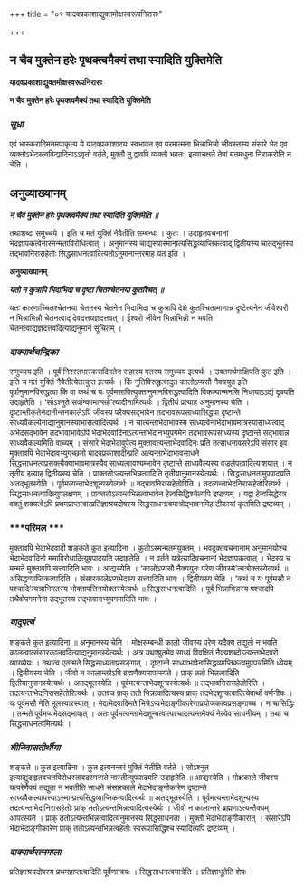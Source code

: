 +++
title = "०९ यादवप्रकाशाद्युक्तमोक्षस्वरूपनिरासः"

+++


## न चैव मुक्तेन हरेः पृथक्त्वमैक्यं तथा स्यादिति युक्तिमेति

**यादवप्रकाशाद्युक्तमोक्षस्वरूपनिरासः**

**न चैव मुक्तेन हरेः पृथक्त्वमैक्यं तथा स्यादिति युक्तिमेति**

### ***सुधा***

एवं भास्करादिमतमपाकृत्य ये यादवप्रकाशादयः स्वभावत एव परमात्मना भिन्नाभिन्नो जीवस्तस्य संसारे भेद एव व्यक्तोऽभेदस्त्वविद्यादिनाऽऽवृतो वर्तते, मुक्तौ तु द्वावपि व्यक्तौ भवतः, इत्याचक्षते तेषां मतमधुना निराकरोति न चेति ।

## **अनुव्याख्यानम्**

***न चैव मुक्तेन हरेः पृथक्त्वमैक्यं तथा स्यादिति युक्तिमेति ॥***

तथाशब्दः समुच्चये । इति च मतं युक्तिं नैवैतीति सम्बन्धः । कुतः । उदाहृतवचनानां भेदज्ञापकत्वेनास्मन्मताविरोधित्वात् । अनुमानस्य चाद्यस्यास्मान्प्रत्यसिद्धव्याप्तिकत्वाद् द्वितीयस्य चातद्भूतस्य तद्भावनिरासहेतोः सिद्धसाधनत्वादित्यतोऽनुमानान्तरमाह यत इति ।

**अनुव्याख्यानम्**

***यतो न कुत्रापि भिदाभिदा च दृष्टा चितश्चेतनया कुतश्चित् ॥***

यतः कारणाच्चितश्चेतनया चेतनस्य चेतनेन भिदाभिदा च कुत्रापि देशे कुतश्चित्प्रमाणान्न दृष्टेत्यनेन जीवेश्वरौ न भिन्नाभिन्नौ चेतनत्वाद् देवदत्तयज्ञदत्तवत् । ईश्वरो जीवेन भिन्नाभिन्नो न भवति चेतनत्वाद्यज्ञदत्तवदित्याद्यनुमानं सूचितम् ।

### ***वाक्यार्थचन्द्रिका***

समुच्चय इति । पूर्वं निरस्तभास्करादिमतेन सहास्य मतस्य समुच्चय इत्यर्थः । उक्तमर्थमाक्षिपति कुत इति । इति च मतं युक्तिं नैवैतीत्येतत्कुत इत्यर्थः । किं नुतिविरुद्धत्वादुत कालोऽप्यसौ नैक्ययुत इति पूर्वानुमानविरुद्धत्वा किं वा कथं च यः पूर्वमसावित्युक्तानुमानविरुद्धत्वादिति विकल्पान्मनसि निधायाऽऽद्यं दूषयति उदाहृतेति । ‘सोऽश्नुते सर्वान्कामान्सहे’त्यादीनामित्यर्थः । द्वितीयं प्रत्याह अनुमानस्य चेति । दृष्टान्तीकृतेनेदानीन्तनकालेऽपि जीवस्य परैक्यसद्भावेन तदभावरूपसाध्यासिद्ध्या दृष्टान्ते साध्यवैकल्येनाद्यानुमानस्याभासत्वादित्यर्थः । न चात्यन्ताभेदाभावस्य साध्यत्वेनाभेदाभावमात्रस्यासाध्यत्वाद् अभेदसद्भावेन तदभावाभावेऽपि भेदाभेदवादिनाऽत्यन्ताभेदानभ्युपगमेन तदभावरूपसाध्यस्य दृष्टान्ते सद्भावान्न साध्यवैकल्यमिति वाच्यम् । संसारे भेदाभेदावुपेत्य मुक्तावत्यन्ताभेदवादिनः प्रति तत्साधनावसरेऽपि संसार इव मुक्तावपि भेदाभेदावभ्युगच्छतो यादवप्रकाशादीन्प्रति अत्यन्ताभेदाभावसाधने सिद्धसाधनत्वप्रसक्त्यैक्याभावमात्रस्यैव साध्यत्वावश्यम्भावेन दृष्टान्ते साध्यवैल्यस्य वज्रलेपत्वादित्याशयात् । न तृतीय इत्याह द्वितीयस्य चेति । प्राक्ततोऽत्यन्तभिन्नत्वादिति तृतीयानुमानस्येत्यर्थः । सिद्धसाधनतामुपपादयति अतद्भूतस्येति । पूर्वमत्यन्ताभेदशून्यस्येत्यर्थः ॥ तद्भावनिरासहेतोरिति । तदत्यन्ताभेदनिरासहेतोरित्यर्थः । सिद्धसाधनत्वादित्युपलक्षणम् । प्राक्ततोऽत्यन्तभिन्नत्वाभावेन हेत्वसिद्धिश्चेत्यपि द्रष्टव्यम् । यद्वा हेत्वसिद्धेरत्र वक्तुं शक्यत्वेऽपि प्रथमप्राप्तत्वात्प्रतिज्ञाश्रयदोषस्य सिद्धसाधनत्वमात्रोद्भावनमिह टीकायां कृतमिति द्रष्टव्यम् ।

### ***परिमल ***

मुक्तावपि भेदाभेदवादी शङ्कते कुत इत्यादिना । कुतोऽस्मन्मतमयुक्तम् । भवदुक्तवचनानाम् अनुमानयोश्च भेदाभेदवादिनो ममाविरोधादित्युपपादयति उदाहृतेति । न वर्तते यत्रेत्यादिवचनानां भेदज्ञापकत्वात् । भेदस्य च मन्मते मुक्तावपि सत्त्वादिति भावः ॥ आद्यस्येति । ‘कालोऽप्यसौ नैक्ययुतः परेण जीवस्ये’त्यत्रोक्तस्येत्यर्थः ॥ असिद्धव्याप्तिकत्वादिति । संसारकालेऽप्यभेदस्य सत्त्वादिति भावः । द्वितीयस्य चेति । ‘कथं च यः पूर्वमसौ न पश्चादि’त्यत्राभिमतस्य भोक्तापत्तिनयोक्तस्येत्यर्थः ॥ सिद्धसाधनत्वादिति । पूर्वं भिन्नाभिन्नस्य पश्चादपि तथैवोपगमनेना तद्भूतस्य तद्भावानभ्युपगमादिति भावः ।

### ***यादुपत्यं***

शङ्कते कुत इत्यादिना ॥ अनुमानस्य चेति । मोक्षसम्बन्धी कालो जीवस्य परेण यदैक्य तद्युतो न भवति कालत्वात्संसारकालवदित्याद्यनुमानस्येत्यर्थः । अत्र यथाश्रुतमेव साध्यं विवक्षितं नैक्यशब्दोऽत्यन्ताभेदपरो व्याख्येयः । तथात्व एतन्मते सिद्धसाध्यताप्रसङ्गात् । दृष्टान्ते साध्याभावेनासिद्धव्याप्तिकत्वमुपपन्नमिति ध्येयम् । द्वितीयस्य चेति । जीवो न कालान्तरेऽपि ब्रह्मणैक्यमापत्स्यते । प्राक् ततो भिन्नत्वादिति द्वितीयानुमानस्येत्यर्थः ॥ अतद्भूतस्येति । पूर्वमत्यन्ताभेदशून्यस्येत्यर्थः ॥ तद्भावनिरासहेतोरिति । तदत्यन्ताभेदनिरासहेतोरित्यर्थः । ततश्च प्राक् ततो भिन्नत्वादित्यस्य प्राक् तदभेदशून्यत्वादित्येवार्थो वर्णनीयः । यः पूर्वमसौ नेति मूलस्वारस्यात् । भेदाभेदवादिमते भिन्नेऽप्यभेदाङ्गीकारेणाप्रयोजकत्वप्रसङ्गाच्च । न चासिद्धिः । तन्मते पूर्वमप्यभेदसद्भावात् । अतः पूर्वमत्यन्ताभेदशून्यत्वात्पश्चादत्यन्तमैक्यं नेत्येव साधनीयम् । तथा च सिद्धसाधनत्वमित्यर्थः ।

### ***श्रीनिवासतीर्थीया***

शङ्कते ॥ कुत इत्यादिना । कुत इत्यनन्तरं मुक्तिं नैतीति वर्तते । सोऽश्नुत इत्याद्युदाहृतवचनविरोधस्तावदस्मन्मते नास्तीत्युपपादयति उदाहृतेति ॥ आद्यस्येति । मोक्षकाले जीवस्य यत्परेणैक्यं तद्युता न भवतीति साधने संसारकाले भेदाभेदाङ्गीकारेण दृष्टान्ते साध्यवैकल्यापत्त्याऽस्मान्प्रत्यसिद्धव्याप्तिकत्वादित्यर्थः ॥ अतद्भूतस्येति । पूर्वमत्यन्ताभेदशून्यस्य तदत्यन्ताभेदानिरासहेतोः प्राक् ततोऽत्यन्तभिन्नत्वादित्यस्येर्थः । जीवो न कालान्तरे ब्रह्मणाऽत्यन्तैक्यम् आपत्स्यते । प्राक् ततोऽत्यन्तभिन्नत्वादित्यनुमानस्य सिद्धसाधनता । मुक्तौ भेदाभेदाङ्गीकारात् । संसारेऽपि भेदाभेदाङ्गीकारेण प्राक् ततोऽत्यन्तभिन्नत्वहेतोः स्वरूपासिद्धिश्च स्यादित्यपि द्रष्टव्यम् ।

### ***वाक्यार्थरत्नमाला***

प्रतिज्ञाश्रयदोषस्य प्रथमप्राप्तत्वादिति पूर्वेणान्वयः । सिद्धसाधनत्वमात्रेति । प्रतिज्ञाभूतेति शेषः ।

